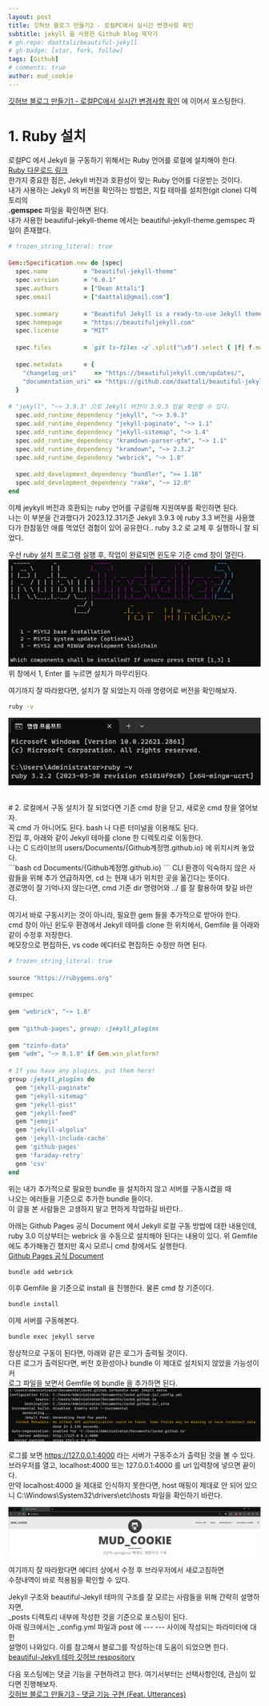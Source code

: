 ```yaml
---
layout: post
title: 깃허브 블로그 만들기2 - 로컬PC에서 실시간 변경사항 확인
subtitle: jekyll 을 사용한 Github blog 제작기
# gh-repo: daattali/beautiful-jekyll
# gh-badge: [star, fork, follow]
tags: [Github]
# comments: true
author: mud_cookie
---
```

[깃허브 블로그 만들기1 - 로컬PC에서 실시간 변경사항 확인](https://isckd.github.io/2023-12-31-make-github-blog(1)) 에 이어서 포스팅한다.
# 1. Ruby 설치
로컬PC 에서 Jekyll 을 구동하기 위해서는 Ruby 언어를 로컬에 설치해야 한다. <br>
[Ruby 다운로드 링크](https://rubyinstaller.org/downloads/) <br>
한가지 중요한 점은, Jekyll 버전과 호환성이 맞는 Ruby 언어를 다운받는 것이다. <br>
내가 사용하는 Jekyll 의 버전을 확인하는 방법은, 지킬 테마를 설치한(git clone) 디렉토리의 <br>
**.gemspec** 파일을 확인하면 된다. <br>
내가 사용한 beautiful-jekyll-theme 에서는 beautiful-jekyll-theme.gemspec 파일이 존재했다.

```ruby
# frozen_string_literal: true

Gem::Specification.new do |spec|
  spec.name          = "beautiful-jekyll-theme"
  spec.version       = "6.0.1"
  spec.authors       = ["Dean Attali"]
  spec.email         = ["daattali@gmail.com"]

  spec.summary       = "Beautiful Jekyll is a ready-to-use Jekyll theme to help you create an awesome website quickly. Perfect for personal blogs or simple project websites, with a focus on responsive and clean design."
  spec.homepage      = "https://beautifuljekyll.com"
  spec.license       = "MIT"

  spec.files         = `git ls-files -z`.split("\x0").select { |f| f.match(%r{^(assets|_layouts|_includes|LICENSE|README|feed|404|_data|tags|staticman)}i) }

  spec.metadata      = {
    "changelog_uri"     => "https://beautifuljekyll.com/updates/",
    "documentation_uri" => "https://github.com/daattali/beautiful-jekyll#readme"
  }

# "jekyll", "~> 3.9.3" 으로 Jekyll 버전이 3.9.3 임을 확인할 수 있다.
  spec.add_runtime_dependency "jekyll", "~> 3.9.3"
  spec.add_runtime_dependency "jekyll-paginate", "~> 1.1"
  spec.add_runtime_dependency "jekyll-sitemap", "~> 1.4"
  spec.add_runtime_dependency "kramdown-parser-gfm", "~> 1.1"
  spec.add_runtime_dependency "kramdown", "~> 2.3.2"
  spec.add_runtime_dependency "webrick", "~> 1.8"

  spec.add_development_dependency "bundler", ">= 1.16"
  spec.add_development_dependency "rake", "~> 12.0"
end
```

이제 jeykyll 버전과 호환되는 ruby 언어를 구글링해 지원여부를 확인하면 된다. <br>
나는 이 부분을 간과했다가 2023.12.31기준 Jekyll 3.9.3 에 ruby 3.3 버전을 사용했다가 한참동안 애를 먹었던 경험이 있어 공유한다.. ruby 3.2 로 교체 후 실행하니 잘 되었다.<br>

우선 ruby 설치 프로그램 실행 후, 작업이 완료되면 윈도우 기준 cmd 창이 열린다. <br>
![Ruby 설치 후 열리는 cmd 창](../assets/img/6.png)<br>
위 창에서 1, Enter 를 누르면 설치가 마무리된다.

여기까지 잘 따라왔다면, 설치가 잘 되었는지 아래 명령어로 버전을 확인해보자.
```bash
ruby -v
```
![루비 버전 확인](../assets/img/7.png)

<br>
# 2. 로컬에서 구동
설치가 잘 되었다면 기존 cmd 창을 닫고, 새로운 cmd 창을 열어보자. <br>
꼭 cmd 가 아니어도 된다. bash 나 다른 터미널을 이용해도 된다. <br>
진입 후, 아래와 같이 Jekyll 테마를 clone 한 디렉토리로 이동한다.<br>
나는 C 드라이브의 users/Documents/{Github계정명.github.io} 에 위치시켜 놓았다.<br>
```bash
cd Documents/{Github계정명.github.io}
```
CLI 환경이 익숙하지 않은 사람들을 위해 추가 언급하자면, cd 는 현재 내가 위치한 곳을 옮긴다는 뜻이다. <br>
경로명이 잘 기억나지 않는다면, cmd 기준 dir 명령어와 ../ 를 잘 활용하여 찾길 바란다. <br>

여기서 바로 구동시키는 것이 아니라, 필요한 gem 들을 추가적으로 받아야 한다.<br>
cmd 창이 아닌 윈도우 환경에서 Jekyll 테마를 clone 한 위치에서, Gemfile 을 아래와 같이 수정후 저장한다. <br>
메모장으로 편집하든, vs code 에디터로 편집하든 수정만 하면 된다.
```ruby
# frozen_string_literal: true

source "https://rubygems.org"

gemspec

gem "webrick", "~> 1.8"

gem "github-pages", group: :jekyll_plugins

gem "tzinfo-data"
gem "wdm", "~> 0.1.0" if Gem.win_platform?

# If you have any plugins, put them here!
group :jekyll_plugins do
  gem "jekyll-paginate"
  gem "jekyll-sitemap"
  gem "jekyll-gist"
  gem "jekyll-feed"
  gem "jemoji"
  gem "jekyll-algolia"
  gem 'jekyll-include-cache'
  gem 'github-pages'
  gem 'faraday-retry'
  gem 'csv'
end
```
위는 내가 추가적으로 필요한 bundle 을 설치하지 않고 서버를 구동시켰을 때 <br>
나오는 에러들을 기준으로 추가한 bundle 들이다.<br>
이 글을 본 사람들은 고생하지 말고 편하게 작업하길 바란다..<br>

아래는 Github Pages 공식 Document 에서 Jekyll 로컬 구동 방법에 대한 내용인데, <br>
ruby 3.0 이상부터는 webrick 을 수동으로 설치해야 된다는 내용이 있다.
위 Gemfile 에도 추가해놓긴 했지만 혹시 모르니 cmd 창에서도 실행한다.<br>
[Github Pages 공식 Document](https://docs.github.com/ko/pages/setting-up-a-github-pages-site-with-jekyll/testing-your-github-pages-site-locally-with-jekyll)
```bash
bundle add webrick
```
이후 Gemfile 을 기준으로 install 을 진행한다. 물론 cmd 창 기준이다.
```bash
bundle install
```
이제 서버를 구동해본다.
```bash
bundle exec jekyll serve
```
정상적으로 구동이 된다면, 아래와 같은 로그가 출력될 것이다. <br>
다른 로그가 출력된다면, 버전 호환성이나 bundle 이 제대로 설치되지 않았을 가능성이 커<br>
로그 파일을 보면서 Gemfile 에 bundle 을 추가하면 된다.
![cmd 로컬 정상 구동 화면](../assets/img/8.png)

로그를 보면 https://127.0.0.1:4000 라는 서버가 구동주소가 출력된 것을 볼 수 있다. <br>
브라우저를 열고, localhost:4000 또는 127.0.0.1:4000 를 url 입력창에 넣으면 끝이다. <br>
만약 localhost:4000 을 제대로 인식하지 못한다면, host 매핑이 제대로 안 되어 있으니
C:\Windows\System32\drivers\etc\hosts 파일을 확인하기 바란다. <br>

![브라우저 로컬 정상 구동 화면](../assets/img/9.png)

여기까지 잘 따라왔다면 에디터 상에서 수정 후 브라우저에서 새로고침하면<br>
수정내역이 바로 적용됨을 확인할 수 있다.

Jekyll 구조와 beautiful-Jekyll 테마의 구조를 잘 모르는 사람들을 위해 간략히 설명하자면, <br>
_posts 디렉토리 내부에 작성한 것을 기준으로 포스팅이 된다. <br>
아래 링크에서는 _config.yml 파일과 post 에 --- --- 사이에 작성되는 파라미터에 대한<br>
설명이 나와있다. 이를 참고해서 블로그를 작성하는데 도움이 되었으면 한다. <br>
[beautiful-Jekyll 테마 깃허브 respository](https://github.com/daattali/beautiful-jekyll)

다음 포스팅에는 댓글 기능을 구현하려고 한다. 여기서부터는 선택사항인데, 관심이 있다면 진행해보자.<br>
[깃허브 블로그 만들기3 - 댓글 기능 구현 (Feat. Utterances)](https://isckd.github.io/2024-01-01-make-github-blog(3))